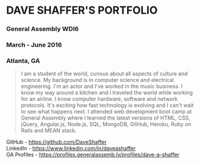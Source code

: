 # DAVE SHAFFER'S PORTFOLIO

### General Assembly WDI6
### March - June 2016
### Atlanta, GA

> I am a student of the world, curious about all aspects of culture and science.  My background is in computer science and electrical engineering.  I'm an actor and I've worked in the music business.  I know my way around a kitchen and I traveled the world while working for an airline.  I know computer hardware, software and network protocols.  It's exciting how fast technology is evolving and I can't wait to see what happens next.  I attended web development boot camp at General Assembly where I learned the latest versions of HTML, CSS, jQuery, Angular.js, Node.js, SQL, MongoDB, GitHub, Heroku, Ruby on Rails and MEAN stack.

GitHub - https://github.com/DaveShaffer<br>
LinkedIn - https://www.linkedin.com/in/daveashaffer<br>
GA Profiles - https://profiles.generalassemb.ly/profiles/dave-a-shaffer
